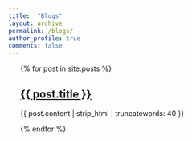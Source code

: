 ```yaml
---
title:  "Blogs"
layout: archive
permalink: /blogs/
author_profile: true
comments: false
---
```



<ul>
{% for post in site.posts %}
<h2><a href="{{ post.url }}">{{ post.title }}</a></h2>
<p>{{ post.content | strip_html | truncatewords: 40 }}</p>
{% endfor %}
</ul>
